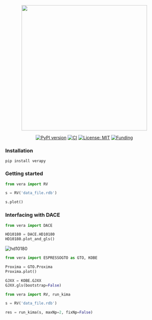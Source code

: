 
<div align="center">
<img src="img/vera.gif" width="400px"></img>


[![PyPI version](https://badge.fury.io/py/verapy.svg)](https://pypi.org/project/verapy/)
[![CI](https://github.com/j-faria/vera/actions/workflows/python-package.yml/badge.svg)](https://github.com/j-faria/vera/actions/workflows/python-package.yml)
[![License: MIT](https://img.shields.io/badge/license-MIT-informational.svg)](https://github.com/j-faria/vera/blob/main/LICENSE)
[![Funding](https://img.shields.io/badge/funding-FCT-darkgreen.svg)](https://www.fct.pt/)

</div>


### Installation

```
pip install verapy
```

### Getting started

```python
from vera import RV

s = RV('data_file.rdb')

s.plot()
```

### Interfacing with DACE

```python
from vera import DACE

HD10180 = DACE.HD10180
HD10180.plot_and_gls()
```

![hd10180](img/hd10180.png)


```python
from vera import ESPRESSOGTO as GTO, KOBE

Proxima = GTO.Proxima
Proxima.plot()

GJXX = KOBE.GJXX
GJXX.gls(bootstrap=False)
```


```python
from vera import RV, run_kima

s = RV('data_file.rdb')

res = run_kima(s, maxNp=2, fixNp=False)
```
